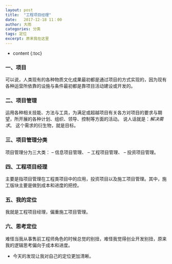 ```yaml
---
layout: post
title:  "工程项目经理"
date:   2017-12-18 11：00
author: 大雨
categories: 分类
tags: 定位 
excerpt: 原来我在这里
---
```

* content
{:toc}

### 一、项目
可以说，人类现有的各种物质文化成果最初都是通过项目的方式实现的，因为现有各种运营所依靠的设施与条件最初都是靠项目活动建设或开发的。
### 二、项目管理
运用各种相关技能、方法与工具，为满足或超越项目有关各方对项目的要求与期望，所开展的各种计划、组织、领导、控制等方面的活动。
说人话就是：*解决需求*。
这个需求的衍生物，就是目标。
### 三、项目管理分类
项目管理分为三大类：
– 信息项目管理、
– 工程项目管理、
– 投资项目管理。
### 四、工程项目经理
主要是指项目管理在工程类项目中的应用，投资项目以及施工项目管理。其中，施工版块主要是做到成本和进度的把控。
### 五、我的定位
我就是工程项目经理，偏重施工项目管理。
### 六、思考定位
难怪当我从事售前工程师角色的时候总觉的别扭，难怪我觉得创业开发别扭，原来我的逻辑思考偏向于成本和进度。
* 今天的发现让我对自己的定位更加清晰。

